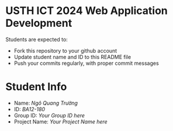 USTH ICT 2024 Web Application Development
=====================================================

Students are expected to:

* Fork this repository to your github account
* Update student name and ID to this README file
* Push your commits regularly, with proper commit messages

Student Info
=======================
* Name: *Ngô Quang Trường*
* ID: *BA12-180*
* Group ID: *Your Group ID here*
* Project Name: *Your Project Name here*

